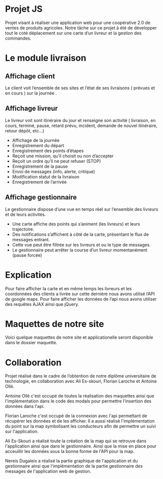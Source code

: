 # Projet JS
Projet visant à réaliser une application web pour une coopérative 2.0 de ventes de produits agricoles. Notre tâche sur ce projet  à été de développer tout le coté déplacement sur une carte d’un livreur et la gestion des commandes.

# Le module livraison
## Affichage client
Le client voit l’ensemble de ses sites et l’état de ses livraisons ( prévues et en cours ) sur la journée .

## Affichage livreur

Le livreur voit sont itinéraire du jour et renseigne son activité ( livraison, en cours, terminé, pause, retard prévu, incident, demande de nouvel itinéraire, retour dépôt, etc…)

* Affichage de la journée
* Enregistrement  du départ
* Enregistrement des points d’étapes
* Reçoit une mission, qu’il choisit ou non d’accepter
* Reçoit un ordre qu’il ne peut refuser (STOP)
* Enregistrement de la pause
* Envoi de messages (info, alerte, critique)
* Modification statut de la livraison
* Enregistrement de l’arrivée


## Affichage gestionnaire

Le gestionnaire dispose d’une vue en temps réel sur l’ensemble des livreurs et de leurs activités.
* Une carte affiche des points qui s’animent (les livreurs)  et leurs trajectoire.
* Des notifications s’affichent à côté de la carte, présentant le flux de messages entrant.
* Cette vue peut être filtrée sur les livreurs et ou le type de messages.
* Le gestionnaire peut arrêter la course d’un livreur momentanément (pause forcée)



# Explication
Pour faire afficher la carte et en même temps les livreurs et les coordonnées des clients a livrée sur cette dernière nous avons utilisé l’API de google maps.
Pour faire afficher les données de l’api nous avons utiliser des requêtes AJAX ainsi que jQuery.

# Maquettes de notre site
Voici quelque maquettes de notre site et applicationelle seront disponible dans le dossier maquette.


# Collaboration
Projet réalisé dans le cadre de l’obtention de notre diplôme universitaire de technologie, en collaboration avec Ali Es-skouri, Florian Laroche et Antoine Ollé.

Antoine Ollé c'est occupé de toutes la réalisation des maquettes ainsi que l'implémentation dans le code des modals pour permettre l'insertion des données dans l'api.

Florian Laroche c'est occupé de la connexion avec l'api permettant de récupérer les données et de les afficher. Il a aussi réalisé l'implémentation du point sur la map symbolisant les conducteurs afin de permettre un suivi sur l'application.

Ali Es-Skouri a réalisé toute la création de la map qui se retrouve dans l'application ainsi que dans le gestionnaire. Ainsi que la mise en place pour acceuillir les données sous la bonne forme de l'API pour la map.

Nereis Dugaleix a réalisé la partie graphique de l'application et du gestionnaire ainsi que l'implémentation de la partie gestionnaire des messages de l'application web de gestion.
